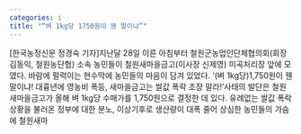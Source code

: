 ```yaml
---
categories: i
title: "“벼 1kg당 1750원이 웬 말이냐”"
---
```

[한국농정신문 정경숙 기자]지난달 28일 이른 아침부터 철원군농업인단체협의회(회장 김동익, 철원농단협) 소속 농민들이 철원새마을금고(이사장 신제영) 미곡처리장 앞에 모였다. 바람에 펄럭이는 현수막에 농민들의 마음이 담겨 있었다. ‘(벼 1kg당)1,750원이 웬 말이냐! 대흉년에 영농비 폭등, 새마을금고는 쌀값 폭락 조장 말라!’사태의 발단은 철원새마을금고가 올해 벼 1kg당 수매가를 1,750원으로 결정한 데 있다. 유례없는 쌀값 폭락 상황을 불러온 정부에 대한 분노, 이상기후로 생산량이 대폭 줄어 상심한 농민들의 가슴에 철원새마